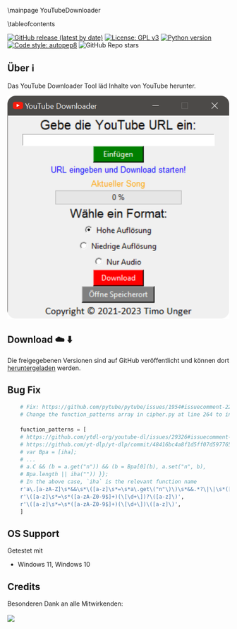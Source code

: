 \mainpage YouTubeDownloader

\tableofcontents

[![GitHub release (latest by date)](https://img.shields.io/github/v/release/timounger/YouTubeDownloader)](https://github.com/timounger/YouTubeDownloader/releases/latest)
[![License: GPL v3](https://img.shields.io/badge/License-GPLv3-red.svg)](https://github.com/timounger/YouTubeDownloader/blob/master/LICENSE.md)
[![Python version](https://img.shields.io/badge/python-3.11.5-blue)](https://www.python.org/downloads/release/python-3115/)
[![Code style: autopep8](https://img.shields.io/badge/code%20style-autopep8-green.svg)](https://github.com/hhatto/autopep8)
![GitHub Repo stars](https://img.shields.io/github/stars/timounger/YouTubeDownloader)

## Über ℹ️

Das YouTube Downloader Tool läd Inhalte von YouTube herunter.

![YouTubeDownloader](Documentation/img/app.png)

## Download ☁️ ⬇️

Die freigegebenen Versionen sind auf GitHub veröffentlicht und können dort [heruntergeladen](https://github.com/timounger/YouTubeDownloader/releases/latest) werden.

## Bug Fix

```py
    # Fix: https://github.com/pytube/pytube/issues/1954#issuecomment-2218287594
    # Change the function_patterns array in cipher.py at line 264 to include this one and it seems to work:

    function_patterns = [
    # https://github.com/ytdl-org/youtube-dl/issues/29326#issuecomment-865985377
    # https://github.com/yt-dlp/yt-dlp/commit/48416bc4a8f1d5ff07d5977659cb8ece7640dcd8
    # var Bpa = [iha];
    # ...
    # a.C && (b = a.get("n")) && (b = Bpa[0](b), a.set("n", b),
    # Bpa.length || iha("")) }};
    # In the above case, `iha` is the relevant function name
    r'a\.[a-zA-Z]\s*&&\s*\([a-z]\s*=\s*a\.get\("n"\)\)\s*&&.*?\|\|\s*([a-z]+)',
    r'\([a-z]\s*=\s*([a-zA-Z0-9$]+)(\[\d+\])?\([a-z]\)',
    r'\([a-z]\s*=\s*([a-zA-Z0-9$]+)(\[\d+\])\([a-z]\)',
    ]
```

## OS Support

Getestet mit

- Windows 11, Windows 10

## Credits

Besonderen Dank an alle Mitwirkenden:
<br><br>
<a href="https://github.com/timounger/YouTubeDownloader/graphs/contributors">
<img src="https://contrib.rocks/image?repo=timounger/YouTubeDownloader" />
</a>
